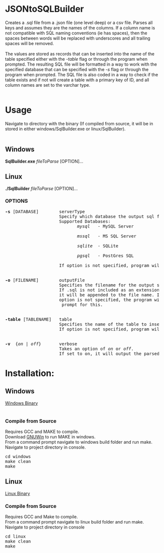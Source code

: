 # JSONtoSQLBuilder
Creates a .sql file from a .json file (one level deep) or a csv file.
Parses all keys and assumes they are the names of the columns. If a column name is not compatible with SQL naming conventions (ie has spaces), then the spaces between words will be replaced with underscores and all trailing spaces will be removed. <br />
<br />
The values are stored as records that can be inserted into the name of the table specified either with the <em>-table</em> flag or through the program when prompted. The resulting SQL file will be formatted in a way to work with the specified database that can be specified with the <em>-s</em> flag or through the program when prompted. The SQL file is also coded in a way to check if the table exists and if not will create a table with a primary key of ID, and all column names are set to the varchar type. <br />
<br />

# Usage
Navigate to directory with the binary (If compiled from source, it will be in stored in either windows/SqlBuilder.exe or linux/SqlBuilder).<br />
<br/>
## Windows
**SqlBuilder.exe** *fileToParse* [OPTION]...<br />

## Linux 
**./SqlBuilder** *fileToParse* [OPTION]...<br />

### OPTIONS
<pre>
<b>-s</b> [DATABASE]        serverType
                     Specify which database the output sql file will be compatible with.
                     Supported Databases:
                            <em>mysql</em>   - MySQL Server <br />
                            <em>mssql</em>   - MS SQL Server <br />
                            <em>sqlite</em>  - SQLite<br />
                            <em>pgsql</em>   - PostGres SQL<br />
                     If option is not specified, program will prompt for this.


<b>-o</b> [FILENAME]        outputFile
                     Specifies the filename for the output sqlfile.
                     If .sql is not included as an extension, 
                     it will be appended to the file name. If this 
                     option is not specified, the program will
                      prompt for this.


<b>-table</b> [TABLENAME]   table
                     Specifies the name of the table to insert the records into. 
                     If option is not specified, program will prompt for this.


<b>-v</b>  {<em>on</em> | <em>off</em>}       verbose
                     Takes an option of <em>on</em> or <em>off</em>.
                     If set to on, it will output the parsed records to the console. 
</pre>

# Installation:
## Windows
<a href="https://github.com/reaperofchaos/JSONtoSQLBuilder/blob/master/windows/SqlBuilder.exe">Windows Binary</a><br/>
<br/>
### Compile from Source
Requires GCC and MAKE to compile. <br />
Download <a href="https://sourceforge.net/projects/gnuwin32/">GNUWin</a> to run MAKE in windows.<br />
From a command prompt navigate to windows build folder and run make. <br />
Navigate to project directory in console. <br />
<pre>
cd windows
make clean
make
</pre>

## Linux
<a href='https://github.com/reaperofchaos/JSONtoSQLBuilder/blob/master/linux/SqlBuilder'>Linux Binary</a>

### Compile from Source
Requires GCC and Make to compile. <br />
From a command prompt navigate to linux build folder and run make. <br />
Navigate to project directory in console <br />
<pre>
cd linux
make clean
make
</pre>